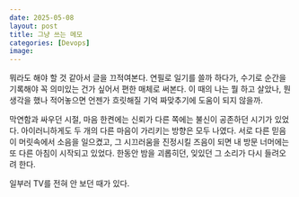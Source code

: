 ```yaml
---
date: 2025-05-08
layout: post
title: 그냥 쓰는 메모
categories: [Devops]
image: 
---
```


뭐라도 해야 할 것 같아서 글을 끄적여본다. 
연필로 일기를 쓸까 하다가, 수기로 순간을 기록해야 꼭 의미있는 건가 싶어서 편한 매체로 써본다. 
이 때의 나는 뭘 하고 살았나, 뭔 생각을 했나 적어놓으면 언젠가 흐릿해질 기억 짜맞추기에 도움이 되지 않을까.   

막연함과 싸우던 시절, 마음 한켠에는 신뢰가 다른 쪽에는 불신이 공존하던 시기가 있었다.
아이러니하게도 두 개의 다른 마음이 가리키는 방향은 모두 나였다.
서로 다른 믿음이 머릿속에서 소음을 일으켰고,
그 시끄러움을 진정시킬 즈음이 되면 내 방문 너머에는 또 다른 아침이 시작되고 있었다.
한동안 밤을 괴롭히던, 잊있던 그 소리가 다시 들려오려 한다. 

일부러 TV를 전혀 안 보던 때가 있다.
